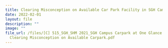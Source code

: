 ```yaml
---
title: Clearing Misconception on Available Car Park Facility in SGH Campus
date: 2022-02-01
layout: file
description: ""
image: ""
file_url: /files/[C] 515_SGH_SHM 2021_SGH Campus Carpark at One Glance -
  Clearing Misconception on Available Carpark.pdf
---
```

